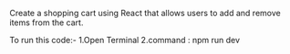 Create a shopping cart using React that allows users to add and remove items from the cart. 

To run this code:-
1.Open Terminal
2.command : npm run dev